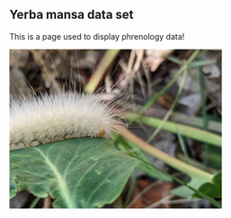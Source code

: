 ## Yerba mansa data set
This is a page used to display phrenology data!

<img src="https://github.com/aapgar/yerbamansa/blob/main/images/PXL_20220719_155024451.jpg" width=75% height=75% >
